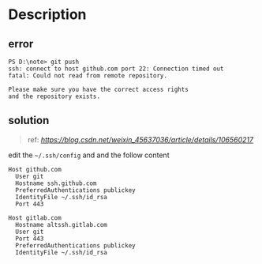 # Description
## error
```
PS D:\note> git push
ssh: connect to host github.com port 22: Connection timed out
fatal: Could not read from remote repository.

Please make sure you have the correct access rights
and the repository exists.
```
## solution
> ref: *https://blog.csdn.net/weixin_45637036/article/details/106560217*

edit the `~/.ssh/config` and and the follow content
```
Host github.com
  User git
  Hostname ssh.github.com
  PreferredAuthentications publickey
  IdentityFile ~/.ssh/id_rsa
  Port 443
  
Host gitlab.com
  Hostname altssh.gitlab.com
  User git
  Port 443
  PreferredAuthentications publickey
  IdentityFile ~/.ssh/id_rsa
```

